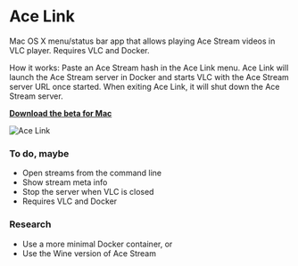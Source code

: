 # Ace Link

Mac OS X menu/status bar app that allows playing Ace Stream videos in VLC player. Requires VLC and Docker.

How it works: Paste an Ace Stream hash in the Ace Link menu. Ace Link will launch the Ace Stream server in Docker and starts VLC with the Ace Stream server URL once started. When exiting Ace Link, it will shut down the Ace Stream server.

**[Download the beta for Mac](https://github.com/blaise-io/acelink/releases)**

![Ace Link](https://i.imgur.com/QwMOUEp.png)

### To do, maybe

 - Open streams from the command line
 - Show stream meta info
 - Stop the server when VLC is closed
 - Requires VLC and Docker

### Research

 - Use a more minimal Docker container, or
 - Use the Wine version of Ace Stream
